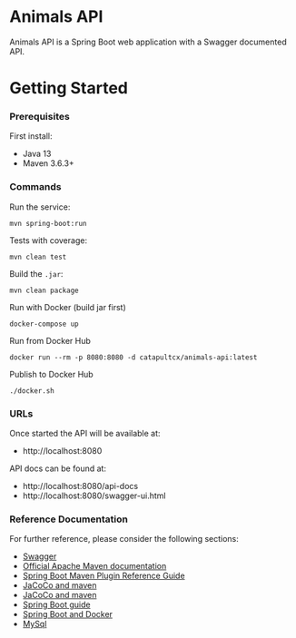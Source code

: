 # Animals API

Animals API is a Spring Boot web application with a Swagger documented API.

# Getting Started

### Prerequisites

First install:

* Java 13
* Maven 3.6.3+

### Commands

Run the service:

    mvn spring-boot:run
    
Tests with coverage:

    mvn clean test
    
Build the `.jar`:

    mvn clean package    

Run with Docker (build jar first)

    docker-compose up

Run from Docker Hub

    docker run --rm -p 8080:8080 -d catapultcx/animals-api:latest

Publish to Docker Hub

    ./docker.sh

### URLs

Once started the API will be available at:

 * http://localhost:8080
 
 
API docs can be found at:

* http://localhost:8080/api-docs
* http://localhost:8080/swagger-ui.html
 

### Reference Documentation
For further reference, please consider the following sections:

* [Swagger](https://www.baeldung.com/spring-rest-openapi-documentation)
* [Official Apache Maven documentation](https://maven.apache.org/guides/index.html)
* [Spring Boot Maven Plugin Reference Guide](https://docs.spring.io/spring-boot/docs/2.2.5.RELEASE/maven-plugin/)
* [JaCoCo and maven](https://www.baeldung.com/jacoco)
* [JaCoCo and maven](https://automationrhapsody.com/automated-code-coverage-of-unit-tests-with-jacoco-and-maven)
* [Spring Boot guide](https://spring.io/guides/gs/spring-boot)
* [Spring Boot and Docker](https://spring.io/guides/gs/spring-boot-docker/)
* [MySql](https://spring.io/guides/gs/accessing-data-mysql/)
